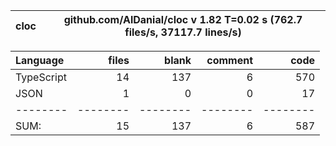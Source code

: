 
cloc|github.com/AlDanial/cloc v 1.82  T=0.02 s (762.7 files/s, 37117.7 lines/s)
--- | ---

Language|files|blank|comment|code
:-------|-------:|-------:|-------:|-------:
TypeScript|14|137|6|570
JSON|1|0|0|17
--------|--------|--------|--------|--------
SUM:|15|137|6|587
